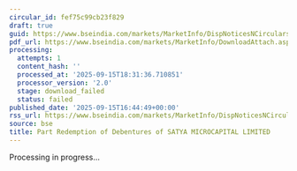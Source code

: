 ```yaml
---
circular_id: fef75c99cb23f829
draft: true
guid: https://www.bseindia.com/markets/MarketInfo/DispNoticesNCirculars.aspx?Noticeid={FE087362-6F9F-4F70-A265-8F42B3166DC8}&noticeno=20250915-74&dt=09/15/2025&icount=74&totcount=81&flag=0
pdf_url: https://www.bseindia.com/markets/MarketInfo/DownloadAttach.aspx?id=20250915-74&attachedId=
processing:
  attempts: 1
  content_hash: ''
  processed_at: '2025-09-15T18:31:36.710851'
  processor_version: '2.0'
  stage: download_failed
  status: failed
published_date: '2025-09-15T16:44:49+00:00'
rss_url: https://www.bseindia.com/markets/MarketInfo/DispNoticesNCirculars.aspx?Noticeid={FE087362-6F9F-4F70-A265-8F42B3166DC8}&noticeno=20250915-74&dt=09/15/2025&icount=74&totcount=81&flag=0
source: bse
title: Part Redemption of Debentures of SATYA MICROCAPITAL LIMITED
---
```


Processing in progress...